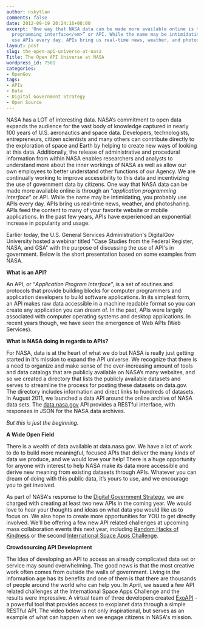 ```yaml
---
author: nskytlan
comments: false
date: 2012-09-19 20:24:16+00:00
excerpt: 'One way that NASA data can be made more available online is through an “<em>application
  programming interface</em>” or API. While the name may be intimidating, you probably
  use APIs every day. APIs bring us real-time news, weather, and photosharing. '
layout: post
slug: the-open-api-universe-at-nasa
Title: The Open API Universe at NASA
wordpress_id: 7501
categories:
- OpenGov
tags:
- APIs
- Data
- Digital Government Strategy
- Open Source
---
```


NASA has a LOT of interesting data. NASA’s commitment to open data expands the audience for the vast body of knowledge captured in nearly 100 years of U.S. aeronautics and space data. Developers, technologists, entrepreneurs, citizen scientists and many others can contribute directly to the exploration of space and Earth by helping to create new ways of looking at this data. Additionally, the release of administrative and procedural information from within NASA enables researchers and analysts to understand more about the inner workings of NASA as well as allow our own employees to better understand other functions of our Agency. We are continually working to improve accessibility to this data and incentivizing the use of government data by citizens. One way that NASA data can be made more available online is through an “_application programming interface_” or API. While the name may be intimidating, you probably use APIs every day. APIs bring us real-time news, weather, and photosharing. APIs feed the content to many of your favorite website or mobile applications. In the past few years, APIs have experienced an exponential increase in popularity and usage.

Earlier today, the U.S. General Services Administration's DigitalGov University hosted a webinar titled "Case Studies from the Federal Register, NASA, and GSA" with the purpose of discussing the use of API's in government. Below is the short presentation based on some examples from NASA.



**What is an API?**

An API, or “_Application Program Interface_”, is a set of routines and protocols that provide building blocks for computer programmers and application developers to build software applications. In its simplest form, an API makes raw data accessible in a machine readable format so you can create any application you can dream of. In the past, APIs were largely associated with computer operating systems and desktop applications. In recent years though, we have seen the emergence of Web APIs (Web Services).

**What is NASA doing in regards to APIs?**

For NASA, data is at the heart of what we do but NASA is really just getting started in it's mission to expand the API universe. We recognize that there is a need to organize and make sense of the ever-increasing amount of tools and data catalogs that are publicly available on NASA’s many websites, and so we created a directory that lists the publicly available datasets and serves to streamline the process for posting these datasets on data.gov. The directory includes information and direct links to hundreds of datasets. In August 2011, we launched a data API around the online archive of NASA data sets. The [data.nasa.gov](http://www.data.nasa.gov) API provides a RESTful interface, with responses in JSON for the NASA data archives.

_But this is just the beginning._

**A Wide Open Field**

There is a wealth of data available at data.nasa.gov. We have a lot of work to do to build more meaningful, focused APIs that deliver the many kinds of data we produce, and we would love your help! There is a huge opportunity for anyone with interest to help NASA make its data more accessible and derive new meaning from existing datasets through APIs. Whatever you can dream of doing with this public data, it’s yours to use, and we encourage you to get involved.

As part of NASA's response to the [Digital Government Strategy](http://www.nasa.gov/agency/digitalstrategy/index.html), we are charged with creating at least two new APIs in the coming year. We would love to hear your thoughts and ideas on what data you would like us to focus on. We also hope to create more opportunities for YOU to get directly involved. We'll be offering a few new API related challenges at upcoming mass collaboration events this next year, including [Random Hacks of Kindness](http://www.rhok.org/) or the second [International Space Apps Challenge](http://spaceappschallenge.org/).

**Crowdsourcing API Development**

The idea of developing an API to access an already complicated data set or service may sound overwhelming. The good news is that the most creative work often comes from outside the walls of government. Living in the information age has its benefits and one of them is that there are thousands of people around the world who can help you. In April, we issued a few API related challenges at the International Space Apps Challenge and the results were impressive. A virtual team of three developers created [ExoAPI](http://exoapi.com/) - a powerful tool that provides access to exoplanet data through a simple RESTful API. The video below is not only inspirational, but serves as an example of what can happen when we engage citizens in NASA's mission.


